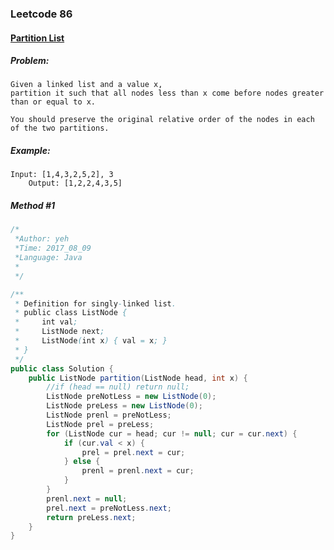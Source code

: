 

### Leetcode 86
#### [Partition List](https://leetcode.com/problems/partition-list)

  

##### ***Problem:***

    Given a linked list and a value x, 
    partition it such that all nodes less than x come before nodes greater than or equal to x.

    You should preserve the original relative order of the nodes in each of the two partitions.

##### ***Example:***

    Input: [1,4,3,2,5,2], 3
        Output: [1,2,2,4,3,5]

##### *Method #1*
``` java
/*
 *Author: yeh
 *Time: 2017_08_09
 *Language: Java
 *
 */

/**
 * Definition for singly-linked list.
 * public class ListNode {
 *     int val;
 *     ListNode next;
 *     ListNode(int x) { val = x; }
 * }
 */
public class Solution {
    public ListNode partition(ListNode head, int x) {
        //if (head == null) return null;
        ListNode preNotLess = new ListNode(0);
        ListNode preLess = new ListNode(0);
        ListNode prenl = preNotLess;
        ListNode prel = preLess;
        for (ListNode cur = head; cur != null; cur = cur.next) {
            if (cur.val < x) {
                prel = prel.next = cur;
            } else {
                prenl = prenl.next = cur;
            }
        }
        prenl.next = null;
        prel.next = preNotLess.next;
        return preLess.next;
    }
}
```


